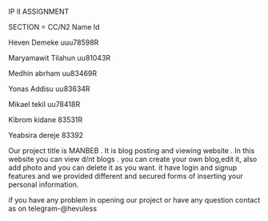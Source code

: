 IP II ASSIGNMENT

SECTION = CC/N2 
Name           Id

Heven Demeke  uuu78598R

Maryamawit Tilahun uu81043R

Medhin abrham uu83469R 

Yonas Addisu uu83634R 

Mikael tekil uu78418R

Kibrom kidane 83531R

Yeabsira dereje 83392

Our project title is MANBEB . It is  blog posting and viewing website . In this website you can view d/nt blogs . you can create your own blog,edit it, also add photo and you can delete it as you want. it have login and signup features and we provided different and secured forms of inserting your personal information.

if you have any problem in opening our project or have any question contact as on telegram-@hevuless
